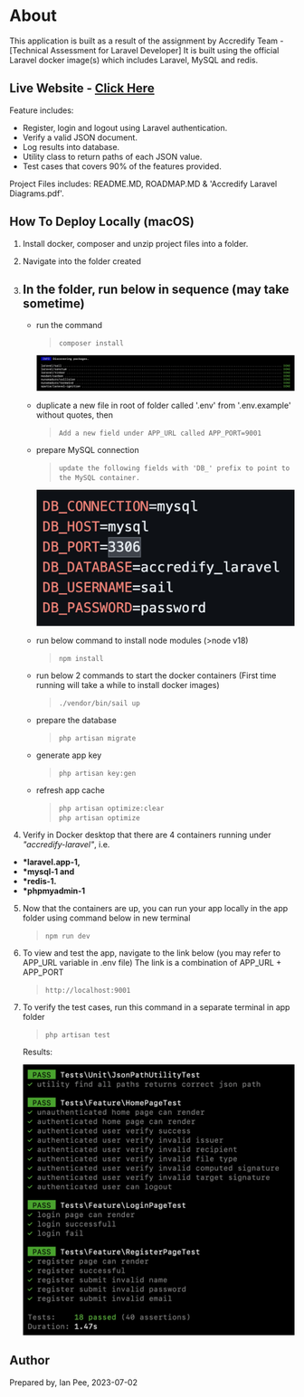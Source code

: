 # About
This application is built as a result of the assignment by Accredify Team - [Technical Assessment for Laravel Developer] It is built using the official Laravel docker image(s) which includes Laravel, MySQL and redis.

## Live Website - [Click Here](http://verification.portal.ianpee.com) ##

Feature includes:
- Register, login and logout using Laravel authentication.
- Verify a valid JSON document.
- Log results into database.
- Utility class to return paths of each JSON value.
- Test cases that covers 90% of the features provided.

Project Files includes:
README.MD, ROADMAP.MD & 'Accredify Laravel Diagrams.pdf'.

## How To Deploy Locally (macOS)
1. Install docker, composer and unzip project files into a folder.
2. Navigate into the folder created
3. ## In the folder, run below in sequence (may take sometime) ##
    - run the command
        > ``` composer install ```

        ![Alt text](<SS 2023-07-12 at 12.46.38.png>)
    - duplicate a new file in root of folder called '.env' from '.env.example' without quotes, then
        > ``` Add a new field under APP_URL called APP_PORT=9001 ```
    - prepare MySQL connection
        > ``` update the following fields with 'DB_' prefix to point to the MySQL container. ```

        ![Alt text](<SS 2023-07-12 at 12.48.24.png>)
    - run below command to install node modules (>node v18)
        > ``` npm install ```

    - run below 2 commands to start the docker containers (First time running will take a while to install docker images)
        > ``` ./vendor/bin/sail up ```

    - prepare the database
        > ``` php artisan migrate ```

    - generate app key
        > ``` php artisan key:gen ```

    - refresh app cache
        > ``` php artisan optimize:clear ```\
        > ``` php artisan optimize ```

4. Verify in Docker desktop that there are 4 containers running under <em>"accredify-laravel"</em>, i.e. <b>
- *laravel.app-1, 
- *mysql-1 and
- *redis-1.
- *phpmyadmin-1</b>
5. Now that the containers are up, you can run your app locally in the app folder using command below in new terminal
    > ``` npm run dev ```
6. To view and test the app, navigate to the link below (you may refer to APP_URL variable in .env file)
    The link is a combination of APP_URL + APP_PORT
    > ``` http://localhost:9001 ``` 
7. To verify the test cases, run this command in a separate terminal in app folder 
    > ``` php artisan test ```

    Results:

    ![Alt text](<SS 2023-07-12 at 14.37.49.png>)


## Author
Prepared by, Ian Pee, 2023-07-02
